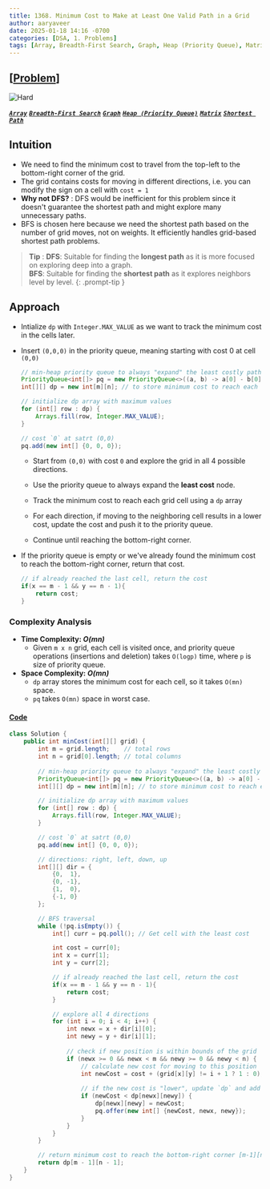 ```yaml
---
title: 1368. Minimum Cost to Make at Least One Valid Path in a Grid
author: aaryaveer
date: 2025-01-18 14:16 -0700
categories: [DSA, 1. Problems]
tags: [Array, Breadth-First Search, Graph, Heap (Priority Queue), Matrix, Shortest Path]
---
```


## [[Problem](https://leetcode.com/problems/minimum-cost-to-make-at-least-one-valid-path-in-a-grid/description/)]

<!-- ![Easy](https://img.shields.io/badge/Easy-green?style=for-the-badge)  -->
<!-- ![Medium](https://img.shields.io/badge/Medium-yellow?style=for-the-badge)   -->
![Hard](https://img.shields.io/badge/Hard-red?style=for-the-badge)

[**_`Array`_**](https://akr2803.github.io/tags/array/) [**_`Breadth-First Search`_**](https://akr2803.github.io/tags/breadth-first-search/) [**_`Graph`_**](https://akr2803.github.io/tags/graph/)  [**_`Heap (Priority Queue)`_**](https://akr2803.github.io/tags/heap/) [**_`Matrix`_**](https://akr2803.github.io/tags/matrix/) [**_`Shortest Path`_**](https://akr2803.github.io/tags/shortest-path/)

## Intuition
- We need to find the minimum cost to travel from the top-left to the bottom-right corner of the grid.
- The grid contains costs for moving in different directions, i.e. you can modify the sign on a cell with `cost = 1`
- **Why not DFS?** : DFS would be inefficient for this problem since it doesn't guarantee the shortest path and might explore many unnecessary paths.
- BFS is chosen here because we need the shortest path based on the number of grid moves, not on weights. It efficiently handles grid-based shortest path problems.

<!-- --------------Prompt Tip-------------- -->

> **Tip** :  **DFS**: Suitable for finding the **longest path** as it is more focused on exploring deep into a graph.<br>**BFS**: Suitable for finding the **shortest path** as it explores neighbors level by level.
{: .prompt-tip }


<!-- > **Tip**: Solve [Leetcode 1245. Tree Diameter (Unlocked)](https://leetcode.ca/2019-04-28-1245-Tree-Diameter/) before attempting this question to gain a foundational understanding.
{: .prompt-tip } -->

## Approach
- Intialize `dp` with `Integer.MAX_VALUE` as we want to track the minimum cost in the cells later.
- Insert `(0,0,0)` in the priority queue, meaning starting with cost 0 at cell `(0,0)` 

    ```java
    // min-heap priority queue to always "expand" the least costly path
    PriorityQueue<int[]> pq = new PriorityQueue<>((a, b) -> a[0] - b[0]);
    int[][] dp = new int[m][n]; // to store minimum cost to reach each cell

    // initialize dp array with maximum values
    for (int[] row : dp) {
        Arrays.fill(row, Integer.MAX_VALUE);
    }

    // cost `0` at satrt (0,0)
    pq.add(new int[] {0, 0, 0});
    ```

    - Start from `(0,0)` with cost `0` and explore the grid in all 4 possible directions.
    - Use the priority queue to always expand the **least cost** node.
    - Track the minimum cost to reach each grid cell using a `dp` array
    
    - For each direction, if moving to the neighboring cell results in a lower cost, update the cost and push it to the priority queue.
    - Continue until reaching the bottom-right corner.

- If the priority queue is empty or we've already found the minimum cost to reach the bottom-right corner, return that cost.
    
    ```java
    // if already reached the last cell, return the cost
    if(x == m - 1 && y == n - 1){
        return cost;
    }
    ```

### Complexity Analysis

- **Time Complexity: _O(mn)_**  
    - Given `m x n` grid, each cell is visited once, and priority queue operations (insertions and deletion) takes `O(logp)` time, where `p` is size of priority queue.
- **Space Complexity: _O(mn)_**  
  - `dp` array stores the minimum cost for each cell, so it takes `O(mn)` space.
  - `pq` takes `O(mn)` space in worst case.


#### [Code](https://github.com/AKR-2803/DSA-Declassified/blob/main/POTD-Leetcode/January/code/MinCostToMakeAtLeast1ValidPath.java)



```java
class Solution {
    public int minCost(int[][] grid) {
        int m = grid.length;    // total rows
        int n = grid[0].length; // total columns
        
        // min-heap priority queue to always "expand" the least costly path
        PriorityQueue<int[]> pq = new PriorityQueue<>((a, b) -> a[0] - b[0]);
        int[][] dp = new int[m][n]; // to store minimum cost to reach each cell

        // initialize dp array with maximum values
        for (int[] row : dp) {
            Arrays.fill(row, Integer.MAX_VALUE);
        }

        // cost `0` at satrt (0,0)
        pq.add(new int[] {0, 0, 0});

        // directions: right, left, down, up
        int[][] dir = {
            {0,  1},
            {0, -1},
            {1,  0},
            {-1, 0}
        };

        // BFS traversal
        while (!pq.isEmpty()) {
            int[] curr = pq.poll(); // Get cell with the least cost

            int cost = curr[0];
            int x = curr[1];
            int y = curr[2];

            // if already reached the last cell, return the cost
            if(x == m - 1 && y == n - 1){
                return cost;
            }

            // explore all 4 directions
            for (int i = 0; i < 4; i++) {
                int newx = x + dir[i][0];
                int newy = y + dir[i][1];
                
                // check if new position is within bounds of the grid
                if (newx >= 0 && newx < m && newy >= 0 && newy < n) {
                    // calculate new cost for moving to this position
                    int newCost = cost + (grid[x][y] != i + 1 ? 1 : 0);
                    
                    // if the new cost is "lower", update `dp` and add to `queue`
                    if (newCost < dp[newx][newy]) {
                        dp[newx][newy] = newCost;
                        pq.offer(new int[] {newCost, newx, newy});
                    }
                }
            }
        }

        // return minimum cost to reach the bottom-right corner [m-1][n-1]
        return dp[m - 1][n - 1];
    }
}
```